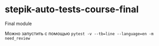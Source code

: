 # stepik-auto-tests-course-final
Final module

Можно запустить с помощью 
`pytest -v --tb=line --language=en -m need_review`

